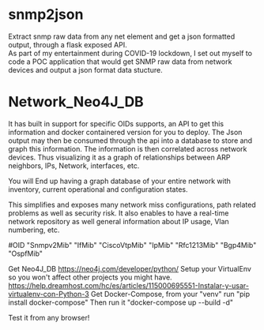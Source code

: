 # snmp2json 
Extract snmp raw data from any net element and get a json formatted output, through a flask exposed API.  
As part of my entertainment during COVID-19 lockdown, I set out myself to code a POC application that would get SNMP raw data from network
devices and output a json format data stucture. 

# Network_Neo4J_DB 
It has built in support for specific OIDs supports, an API to get this information and docker containered version for you to deploy. 
The Json output may then be consumed through the api into a database to store and  graph this information. 
The information is then correlated across network devices. Thus visualizing it as a graph of relationships between ARP neighbors, IPs, Network, interfaces, etc.

You will End up having a graph database of your entire network with inventory, current operational and configuration states. 

This simplifies and exposes many network miss configurations, path related problems as well as security risk.  It 
also enables to have a real-time network repository as well general information about IP usage, Vlan numbering, etc.

#OID
    "Snmpv2Mib"
    "IfMib"
    "CiscoVtpMib"
    "IpMib"
    "Rfc1213Mib"
    "Bgp4Mib"
    "OspfMib"
    
Get Neo4J_DB https://neo4j.com/developer/python/
Setup your VirtualEnv so you won't affect other projects you might have. https://help.dreamhost.com/hc/es/articles/115000695551-Instalar-y-usar-virtualenv-con-Python-3
Get Docker-Compose, from your "venv" run "pip install docker-compose"
Then run it "docker-compose up --build -d"

Test it from any browser!
